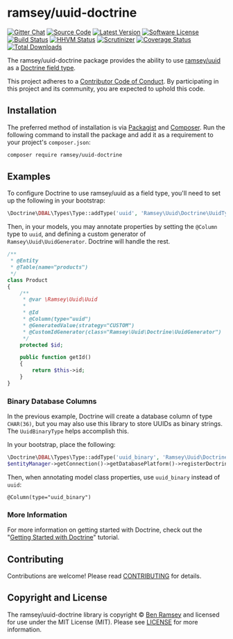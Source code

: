 # ramsey/uuid-doctrine

[![Gitter Chat][badge-gitter]][gitter]
[![Source Code][badge-source]][source]
[![Latest Version][badge-release]][release]
[![Software License][badge-license]][license]
[![Build Status][badge-build]][build]
[![HHVM Status][badge-hhvm]][hhvm]
[![Scrutinizer][badge-quality]][quality]
[![Coverage Status][badge-coverage]][coverage]
[![Total Downloads][badge-downloads]][downloads]

The ramsey/uuid-doctrine package provides the ability to use
[ramsey/uuid][ramsey-uuid] as a [Doctrine field type][doctrine-field-type].

This project adheres to a [Contributor Code of Conduct][conduct]. By participating in this project and its community, you are expected to uphold this code.

## Installation

The preferred method of installation is via [Packagist][] and [Composer][]. Run
the following command to install the package and add it as a requirement to
your project's `composer.json`:

```bash
composer require ramsey/uuid-doctrine
```

## Examples

To configure Doctrine to use ramsey/uuid as a field type, you'll need to set up
the following in your bootstrap:

``` php
\Doctrine\DBAL\Types\Type::addType('uuid', 'Ramsey\Uuid\Doctrine\UuidType');
```

Then, in your models, you may annotate properties by setting the `@Column`
type to `uuid`, and defining a custom generator of `Ramsey\Uuid\UuidGenerator`.
Doctrine will handle the rest.

``` php
/**
 * @Entity
 * @Table(name="products")
 */
class Product
{
    /**
     * @var \Ramsey\Uuid\Uuid
     *
     * @Id
     * @Column(type="uuid")
     * @GeneratedValue(strategy="CUSTOM")
     * @CustomIdGenerator(class="Ramsey\Uuid\Doctrine\UuidGenerator")
     */
    protected $id;

    public function getId()
    {
        return $this->id;
    }
}
```

### Binary Database Columns

In the previous example, Doctrine will create a database column of type `CHAR(36)`,
but you may also use this library to store UUIDs as binary strings. The
`UuidBinaryType` helps accomplish this.

In your bootstrap, place the following:

``` php
\Doctrine\DBAL\Types\Type::addType('uuid_binary', 'Ramsey\Uuid\Doctrine\UuidBinaryType');
$entityManager->getConnection()->getDatabasePlatform()->registerDoctrineTypeMapping('uuid_binary', 'binary');
```

Then, when annotating model class properties, use `uuid_binary` instead of `uuid`:

    @Column(type="uuid_binary")

### More Information

For more information on getting started with Doctrine, check out the "[Getting
Started with Doctrine][doctrine-getting-started]" tutorial.

## Contributing

Contributions are welcome! Please read [CONTRIBUTING][] for details.

## Copyright and License

The ramsey/uuid-doctrine library is copyright © [Ben Ramsey](https://benramsey.com/) and
licensed for use under the MIT License (MIT). Please see [LICENSE][] for more
information.


[ramsey-uuid]: https://github.com/ramsey/uuid
[conduct]: https://github.com/ramsey/uuid-doctrine/blob/master/CODE_OF_CONDUCT.md
[doctrine-field-type]: http://doctrine-dbal.readthedocs.org/en/latest/reference/types.html
[packagist]: https://packagist.org/packages/ramsey/uuid-doctrine
[composer]: http://getcomposer.org/
[contributing]: https://github.com/ramsey/uuid-doctrine/blob/master/CONTRIBUTING.md
[doctrine-getting-started]: http://doctrine-orm.readthedocs.org/en/latest/tutorials/getting-started.html

[badge-gitter]: https://img.shields.io/badge/gitter-join_chat-brightgreen.svg?style=flat-square
[badge-source]: http://img.shields.io/badge/source-ramsey/uuid--doctrine-blue.svg?style=flat-square
[badge-release]: https://img.shields.io/packagist/v/ramsey/uuid-doctrine.svg?style=flat-square
[badge-license]: https://img.shields.io/badge/license-MIT-brightgreen.svg?style=flat-square
[badge-build]: https://img.shields.io/travis/ramsey/uuid-doctrine/master.svg?style=flat-square
[badge-hhvm]: https://img.shields.io/hhvm/ramsey/uuid-doctrine.svg?style=flat-square
[badge-quality]: https://img.shields.io/scrutinizer/g/ramsey/uuid-doctrine/master.svg?style=flat-square
[badge-coverage]: https://img.shields.io/coveralls/ramsey/uuid-doctrine/master.svg?style=flat-square
[badge-downloads]: https://img.shields.io/packagist/dt/ramsey/uuid-doctrine.svg?style=flat-square

[gitter]: https://gitter.im/ramsey/uuid
[source]: https://github.com/ramsey/uuid-doctrine
[release]: https://packagist.org/packages/ramsey/uuid-doctrine
[license]: https://github.com/ramsey/uuid-doctrine/blob/master/LICENSE
[build]: https://travis-ci.org/ramsey/uuid-doctrine
[hhvm]: http://hhvm.h4cc.de/package/ramsey/uuid-doctrine
[quality]: https://scrutinizer-ci.com/g/ramsey/uuid-doctrine/
[coverage]: https://coveralls.io/r/ramsey/uuid-doctrine?branch=master
[downloads]: https://packagist.org/packages/ramsey/uuid-doctrine

